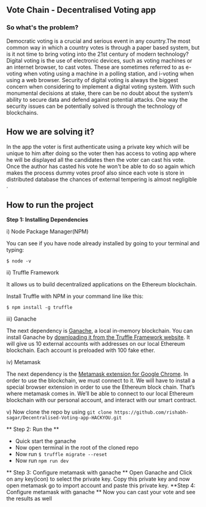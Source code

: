 ## Vote Chain - Decentralised Voting app
###  So what's the problem?
Democratic voting is a crucial and serious event in any country.The most common way in which a country votes is through a paper based system, but is it not time to bring voting into the 21st century of modern technology? Digital voting is the use of electronic devices, such as voting machines or an internet browser, to cast votes. These are sometimes referred to as e-voting when voting using a machine in a polling station, and i-voting when using a web browser. Security of digital voting is always the biggest concern when considering to implement a digital voting system. With such monumental decisions at stake, there can be no doubt about the system’s ability to secure data and defend against potential attacks. One way the security issues can be potentially solved is through the technology of blockchains.
## How we are solving it?
In the app the voter is first authenticate using a private key which will be unique to him after doing so the voter then has access to voting app where he will be displayed all the candidates then the voter can cast his vote. Once the author has casted his vote he won't be able to do so again which makes the process dummy votes proof also since each vote is store in distributed database the chances of external tempering is almost negligible .
## How to run the project
**Step 1: Installing Dependencies**

i) Node Package Manager(NPM)

You can see if you have node already installed by going to your terminal and typing:

    $ node -v

ii) Truffle Framework

It allows us to build decentralized applications on the Ethereum blockchain.

Install Truffle with NPM in your command line like this:

    $ npm install -g truffle

iii) Ganache

The next dependency is  [Ganache](http://truffleframework.com/ganache), a local in-memory blockchain. You can install Ganache by  [downloading it from the Truffle Framework website](http://truffleframework.com/ganache). It will give us 10 external accounts with addresses on our local Ethereum blockchain. Each account is preloaded with 100 fake ether.

iv) Metamask

The next dependency is the  [Metamask extension for Google Chrome](https://chrome.google.com/webstore/detail/metamask/nkbihfbeogaeaoehlefnkodbefgpgknn?hl=en). In order to use the blockchain, we must connect to it. We will have to install a special browser extension in order to use the Ethereum block chain. That’s where metamask comes in. We’ll be able to connect to our local Ethereum blockchain with our personal account, and interact with our smart contract.

v) Now clone the repo by using
 `git clone https://github.com/rishabh-sagar/Decentralised-Voting-app-HACKYOU.git`
 
 ** Step 2: Run the **

 - Quick start the ganache
 - Now open terminal in the root of the cloned repo
 - Now run `$ truffle migrate --reset`
 - Now run `npm run dev`
 
  ** Step 3: Configure metamask with ganache **
  Open Ganache and Click on any key(icon) to select the private key. 
  Copy this private key and now open metamask go to import account and paste this private key.
    **Step 4: Configure metamask with ganache **
     Now you can cast your vote and see the results as well

   
